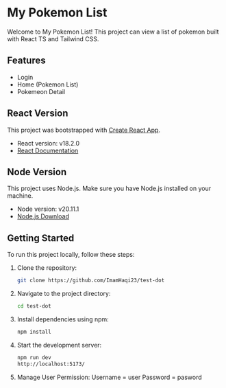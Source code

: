 # My Pokemon List

Welcome to My Pokemon List! This project can view a list of pokemon built with React TS and Tailwind CSS.

## Features

- Login
- Home (Pokemon List)
- Pokemeon Detail

## React Version

This project was bootstrapped with [Create React App](https://github.com/facebook/create-react-app).

- React version: v18.2.0 
- [React Documentation](https://reactjs.org/)

## Node Version

This project uses Node.js. Make sure you have Node.js installed on your machine.

- Node version: v20.11.1 
- [Node.js Download](https://nodejs.org/)

## Getting Started

To run this project locally, follow these steps:

1. Clone the repository:

   ```bash
   git clone https://github.com/ImamHaqi23/test-dot
2. Navigate to the project directory:

    ```bash
   cd test-dot
3. Install dependencies using npm:

    ```bash
   npm install
4. Start the development server:
    ```bash
   npm run dev
   http://localhost:5173/
5. Manage User Permission:
   Username = user
   Password = pasword
   
    
